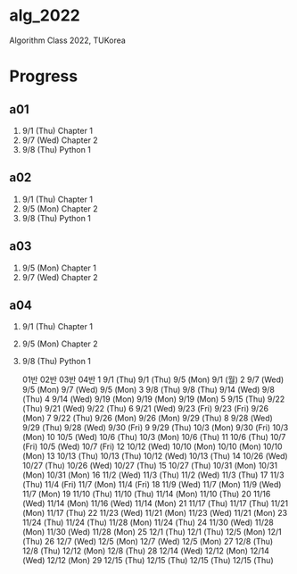 # alg_2022
Algorithm Class 2022, TUKorea

# Progress
## a01
1. 9/1 (Thu) Chapter 1
1. 9/7 (Wed) Chapter 2
1. 9/8 (Thu) Python 1

## a02
1. 9/1 (Thu) Chapter 1
1. 9/5 (Mon) Chapter 2
1. 9/8 (Thu) Python 1

## a03
1. 9/5 (Mon) Chapter 1
1. 9/7 (Wed) Chapter 2

## a04
1. 9/1 (Thu) Chapter 1
1. 9/5 (Mon) Chapter 2
1. 9/8 (Thu) Python 1


	01반	02반	03반	04반
1	9/1 (Thu)	9/1 (Thu)	9/5 (Mon)	9/1 (월)
2	9/7 (Wed)	9/5 (Mon)	9/7 (Wed)	9/5 (Mon)
3	9/8 (Thu)	9/8 (Thu)	9/14 (Wed)	9/8 (Thu)
4	9/14 (Wed)	9/19 (Mon)	9/19 (Mon)	9/19 (Mon)
5	9/15 (Thu)	9/22 (Thu)	9/21 (Wed)	9/22 (Thu)
6	9/21 (Wed)	9/23 (Fri)	9/23 (Fri)	9/26 (Mon)
7	9/22 (Thu)	9/26 (Mon)	9/26 (Mon)	9/29 (Thu)
8	9/28 (Wed)	9/29 (Thu)	9/28 (Wed)	9/30 (Fri)
9	9/29 (Thu)	10/3 (Mon)	9/30 (Fri)	10/3 (Mon)
10	10/5 (Wed)	10/6 (Thu)	10/3 (Mon)	10/6 (Thu)
11	10/6 (Thu)	10/7 (Fri)	10/5 (Wed)	10/7 (Fri)
12	10/12 (Wed)	10/10 (Mon)	10/10 (Mon)	10/10 (Mon)
13	10/13 (Thu)	10/13 (Thu)	10/12 (Wed)	10/13 (Thu)
14	10/26 (Wed)	10/27 (Thu)	10/26 (Wed)	10/27 (Thu)
15	10/27 (Thu)	10/31 (Mon)	10/31 (Mon)	10/31 (Mon)
16	11/2 (Wed)	11/3 (Thu)	11/2 (Wed)	11/3 (Thu)
17	11/3 (Thu)	11/4 (Fri)	11/7 (Mon)	11/4 (Fri)
18	11/9 (Wed)	11/7 (Mon)	11/9 (Wed)	11/7 (Mon)
19	11/10 (Thu)	11/10 (Thu)	11/14 (Mon)	11/10 (Thu)
20	11/16 (Wed)	11/14 (Mon)	11/16 (Wed)	11/14 (Mon)
21	11/17 (Thu)	11/17 (Thu)	11/21 (Mon)	11/17 (Thu)
22	11/23 (Wed)	11/21 (Mon)	11/23 (Wed)	11/21 (Mon)
23	11/24 (Thu)	11/24 (Thu)	11/28 (Mon)	11/24 (Thu)
24	11/30 (Wed)	11/28 (Mon)	11/30 (Wed)	11/28 (Mon)
25	12/1 (Thu)	12/1 (Thu)	12/5 (Mon)	12/1 (Thu)
26	12/7 (Wed)	12/5 (Mon)	12/7 (Wed)	12/5 (Mon)
27	12/8 (Thu)	12/8 (Thu)	12/12 (Mon)	12/8 (Thu)
28	12/14 (Wed)	12/12 (Mon)	12/14 (Wed)	12/12 (Mon)
29	12/15 (Thu)	12/15 (Thu)	12/15 (Thu)	12/15 (Thu)

